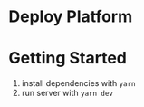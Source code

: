# Deploy Platform

# Getting Started

1. install dependencies with `yarn`
2. run server with `yarn dev`
